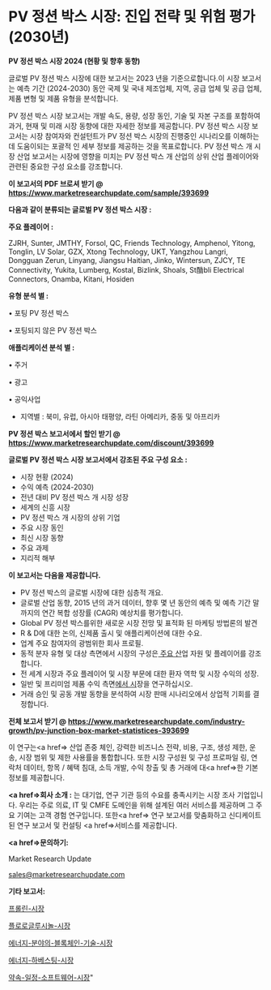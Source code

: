 # PV 정션 박스 시장: 진입 전략 및 위험 평가(2030년)

<strong>PV 정션 박스 시장 2024 (현황 및 향후 동향)</strong>

글로벌 PV 정션 박스 시장에 대한 보고서는 2023 년을 기준으로합니다.이 시장 보고서는 예측 기간 (2024-2030) 동안 국제 및 국내 제조업체, 지역, 공급 업체 및 공급 업체, 제품 변형 및 제품 유형을 분석합니다.

PV 정션 박스 시장 보고서는 개발 속도, 용량, 성장 동인, 기술 및 자본 구조를 포함하여 과거, 현재 및 미래 시장 동향에 대한 자세한 정보를 제공합니다. PV 정션 박스 시장 보고서는 시장 참여자와 컨설턴트가 PV 정션 박스 시장의 진행중인 시나리오를 이해하는 데 도움이되는 포괄적 인 세부 정보를 제공하는 것을 목표로합니다. PV 정션 박스 개 시장 산업 보고서는 시장에 영향을 미치는 PV 정션 박스 개 산업의 상위 산업 플레이어와 관련된 중요한 구성 요소를 강조합니다.



<strong>이 보고서의 PDF 브로셔 받기 @ <a href=https://www.marketresearchupdate.com/sample/393699>https://www.marketresearchupdate.com/sample/393699</a></strong>



<strong>다음과 같이 분류되는 글로벌 PV 정션 박스 시장 :</strong>



<strong>주요 플레이어 :</strong>

ZJRH, Sunter, JMTHY, Forsol, QC, Friends Technology, Amphenol, Yitong, Tonglin, LV Solar, GZX, Xtong Technology, UKT, Yangzhou Langri, Dongguan Zerun, Linyang, Jiangsu Haitian, Jinko, Wintersun, ZJCY, TE Connectivity, Yukita, Lumberg, Kostal, Bizlink, Shoals, St酳bli Electrical Connectors, Onamba, Kitani, Hosiden



<strong>유형 분석 별 :</strong>

• 포팅 PV 정션 박스

• 포팅되지 않은 PV 정션 박스



<strong>애플리케이션 분석 별 :</strong>

• 주거

• 광고

• 공익사업

<ul>
  <li>지역별 : 북미, 유럽, 아시아 태평양, 라틴 아메리카, 중동 및 아프리카</li>
</ul>


<strong>PV 정션 박스 보고서에서 할인 받기 @ <a href=https://www.marketresearchupdate.com/discount/393699>https://www.marketresearchupdate.com/discount/393699</a></strong>



<strong>글로벌 PV 정션 박스 시장 보고서에서 강조된 주요 구성 요소 :</strong>
<ul>
  <li>시장 현황 (2024)</li>
  <li>수익 예측 (2024-2030)</li>
  <li>전년 대비 PV 정션 박스 개 시장 성장</li>
  <li>세계의 신흥 시장</li>
  <li>PV 정션 박스 개 시장의 상위 기업</li>
  <li>주요 시장 동인</li>
  <li>최신 시장 동향</li>
  <li>주요 과제</li>
  <li>지리적 해부</li>
</ul>


<strong>이 보고서는 다음을 제공합니다.</strong>
<ul>
  <li>PV 정션 박스의 글로벌 시장에 대한 심층적 개요.</li>
  <li>글로벌 산업 동향, 2015 년의 과거 데이터, 향후 몇 년 동안의 예측 및 예측 기간 말까지의 연간 복합 성장률 (CAGR) 예상치를 평가합니다.</li>
  <li>Global PV 정션 박스를위한 새로운 시장 전망 및 표적화 된 마케팅 방법론의 발견</li>
  <li>R &amp; D에 대한 논의, 신제품 출시 및 애플리케이션에 대한 수요.</li>
  <li>업계 주요 참여자의 광범위한 회사 프로필.</li>
  <li>동적 분자 유형 및 대상 측면에서 시장의 구성은<a href=> 주요 산</a>업 자원 및 플레이어를 강조합니다.</li>
  <li>전 세계 시장과 주요 플레이어 및 시장 부문에 대한 환자 역학 및 시장 수익의 성장.</li>
  <li>일반 및 프리미엄 제품 수익 측면<a href=>에서 시</a>장을 연구하십시오.</li>
  <li>거래 승인 및 공동 개발 동향을 분석하여 시장 판매 시나리오에서 상업적 기회를 결정합니다.</li>
</ul>



<strong>전체 보고서 받기 @ <a href=https://www.marketresearchupdate.com/industry-growth/pv-junction-box-market-statistices-393699>https://www.marketresearchupdate.com/industry-growth/pv-junction-box-market-statistices-393699</a></strong>

이 연구는<a href=> 산업 존중</a> 체인, 강력한 비즈니스 전략, 비용, 구조, 생성 제한, 운송, 시장 범위 및 제한 사용률을 통합합니다. 또한 시장 구성원 및 구성 프로파일 링, 연락처 데이터, 항목 / 혜택 침대, 소득 개발, 수익 창출 및 총 거래에 대<a href=>한 기본 </a>정보를 제공합니다.



<strong><a href=>회사 소</a>개 :</strong>
는 대기업, 연구 기관 등의 수요를 충족시키는 시장 조사 기업입니다. 우리는 주로 의료, IT 및 CMFE 도메인을 위해 설계된 여러 서비스를 제공하며 그 주요 기여는 고객 경험 연구입니다. 또한<a href=> 연구 보</a>고서를 맞춤화하고 신디케이트 된 연구 보고서 및 컨설팅 <a href=>서비스</a>를 제공합니다.



<strong><a href=>문의하기:</a></strong>

Market Research Update

sales@marketresearchupdate.com



<strong>기타 보고서:</strong>

<a href=https://www.linkedin.com/pulse/프롤린-시장-현재-및-미래-성장-2029-trend-tracking-tips-360-analysis/>프롤린-시장</a>

<a href=https://www.linkedin.com/pulse/플로로글루시놀-시장-진입-전략-및-위험-평가2029년-isdailynews-vg8bf/>플로로글루시놀-시장</a>

<a href=https://www.linkedin.com/pulse/에너지-분야의-블록체인-기술-시장-진입-전략-및-위험-평가2029년-ln6qf/>에너지-분야의-블록체인-기술-시장</a>

<a href=https://www.linkedin.com/pulse/에너지-하베스팅-시장-규모-및-성장-2023-consumer-connection-chronicles-24--g0nwf/>에너지-하베스팅-시장</a>

<a href=https://www.linkedin.com/pulse/약속-일정-소프트웨어-시장-세분화-연구-및-목표-고객2030년-jyotf/>약속-일정-소프트웨어-시장</a>"

